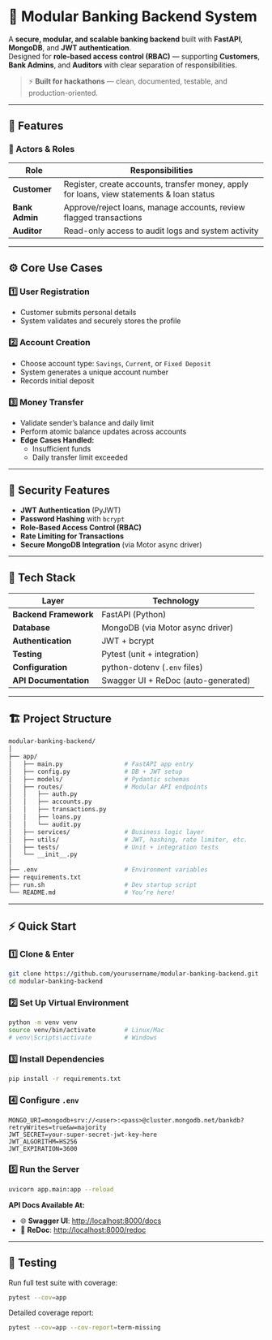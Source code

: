 # 🏦 Modular Banking Backend System

A **secure, modular, and scalable banking backend** built with **FastAPI**, **MongoDB**, and **JWT authentication**.  
Designed for **role-based access control (RBAC)** — supporting **Customers**, **Bank Admins**, and **Auditors** with clear separation of responsibilities.

> ⚡ **Built for hackathons** — clean, documented, testable, and production-oriented.

---

## 🚀 Features

### 👥 Actors & Roles

| Role | Responsibilities |
|------|------------------|
| **Customer** | Register, create accounts, transfer money, apply for loans, view statements & loan status |
| **Bank Admin** | Approve/reject loans, manage accounts, review flagged transactions |
| **Auditor** | Read-only access to audit logs and system activity |

---

## ⚙️ Core Use Cases

### 1️⃣ User Registration
- Customer submits personal details
- System validates and securely stores the profile

### 2️⃣ Account Creation
- Choose account type: `Savings`, `Current`, or `Fixed Deposit`
- System generates a unique account number
- Records initial deposit

### 3️⃣ Money Transfer
- Validate sender’s balance and daily limit
- Perform atomic balance updates across accounts  
- **Edge Cases Handled:**
  - Insufficient funds  
  - Daily transfer limit exceeded

---

## 🔐 Security Features

- **JWT Authentication** (PyJWT)
- **Password Hashing** with `bcrypt`
- **Role-Based Access Control (RBAC)**
- **Rate Limiting for Transactions**
- **Secure MongoDB Integration** (via Motor async driver)

---

## 🧠 Tech Stack

| Layer | Technology |
|-------|-------------|
| **Backend Framework** | FastAPI (Python) |
| **Database** | MongoDB (via Motor async driver) |
| **Authentication** | JWT + bcrypt |
| **Testing** | Pytest (unit + integration) |
| **Configuration** | python-dotenv (`.env` files) |
| **API Documentation** | Swagger UI + ReDoc (auto-generated) |

---

## 🏗️ Project Structure

```bash
modular-banking-backend/
│
├── app/
│   ├── main.py                 # FastAPI app entry
│   ├── config.py               # DB + JWT setup
│   ├── models/                 # Pydantic schemas
│   ├── routes/                 # Modular API endpoints
│   │   ├── auth.py
│   │   ├── accounts.py
│   │   ├── transactions.py
│   │   ├── loans.py
│   │   └── audit.py
│   ├── services/               # Business logic layer
│   ├── utils/                  # JWT, hashing, rate limiter, etc.
│   ├── tests/                  # Unit + integration tests
│   └── __init__.py
│
├── .env                        # Environment variables
├── requirements.txt
├── run.sh                      # Dev startup script
└── README.md                   # You’re here!

```

---

## ⚡ Quick Start

### 1️⃣ Clone & Enter

```bash
git clone https://github.com/yourusername/modular-banking-backend.git
cd modular-banking-backend
```

### 2️⃣ Set Up Virtual Environment

```bash
python -m venv venv
source venv/bin/activate        # Linux/Mac
# venv\Scripts\activate         # Windows
```

### 3️⃣ Install Dependencies

```bash
pip install -r requirements.txt
```

### 4️⃣ Configure `.env`

```env
MONGO_URI=mongodb+srv://<user>:<pass>@cluster.mongodb.net/bankdb?retryWrites=true&w=majority
JWT_SECRET=your-super-secret-jwt-key-here
JWT_ALGORITHM=HS256
JWT_EXPIRATION=3600
```

### 5️⃣ Run the Server

```bash
uvicorn app.main:app --reload
```

**API Docs Available At:**
- 🌐 **Swagger UI**: [http://localhost:8000/docs](http://localhost:8000/docs)
- 📄 **ReDoc**: [http://localhost:8000/redoc](http://localhost:8000=redoc)

---

## 🧪 Testing

Run full test suite with coverage:

```bash
pytest --cov=app
```

Detailed coverage report:

```bash
pytest --cov=app --cov-report=term-missing
```

